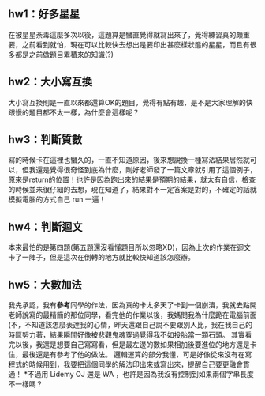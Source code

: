 ## hw1：好多星星
在被星星荼毒這麼多次以後，這題算是蠻直覺得就寫出來了，覺得練習真的頗重要，之前看到就怕，現在可以比較快去想出是要印出甚麼樣狀態的星星，而且有很多都是之前做題目累積來的知識(?)

## hw2：大小寫互換
大小寫互換則是一直以來都還算OK的題目，覺得有點有趣，是不是大家理解的快跟慢的題目都不太一樣，為什麼會這樣呢？

## hw3：判斷質數
寫的時候卡在這裡也蠻久的，一直不知道原因，後來想說換一種寫法結果居然就可以，但我還是覺得很奇怪到底為什麼，剛好老師發了一篇文章就引用了這個例子，原來是return的位置！也許是因為跑出來的結果是預期的結果，就太有自信，檢查的時候並未很仔細的去想，現在知道了，結果對不一定答案是對的，不確定的話就模擬電腦的方式自己 run 一遍！

## hw4：判斷迴文
本來最怕的是第四題(第五題還沒看懂題目所以忽略XD)，因為上次的作業在迴文卡了一陣子，但是這次在倒轉的地方就比較快知道該怎麼辦。

## hw5：大數加法
我先承認，我有**參考**同學的作法，因為真的卡太多天了卡到一個崩潰，我就去點開老師說寫的最精簡的那位同學，看完他的作業以後，我媽問我為什麼跪在電腦前面(不，不知道該怎麼表達我的心情，昨天還跟自己說不要跟別人比，我在我自己的時區努力著，結果瞬間好像被悲觀鬼魂穿過覺得我不如投胎當一顆石頭。
其實看完以後，我還是想要自己寫寫看，但是最左邊的數如果相加後要進位的地方還是卡住，最後還是有參考了他的做法。
邏輯運算的部分我懂，可是好像從來沒有在寫程式的時候用到，我要把這個同學的解法印出來或寫出來，提醒自己要更融會貫通！
*不過用 Lidemy OJ 還是 WA ，也許是因為我沒有控制到如果兩個字串長度不一樣嗎？